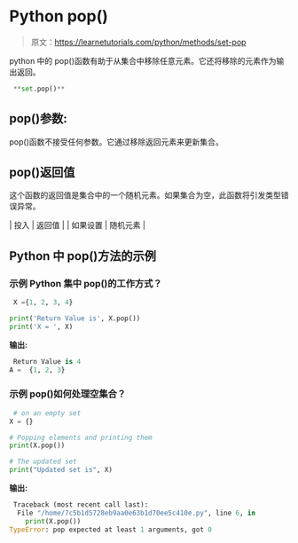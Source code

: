 # Python pop()

> 原文：<https://learnetutorials.com/python/methods/set-pop>

python 中的 pop()函数有助于从集合中移除任意元素。它还将移除的元素作为输出返回。

```py
 **set.pop()** 

```

## pop()参数:

pop()函数不接受任何参数。它通过移除返回元素来更新集合。

## pop()返回值

这个函数的返回值是集合中的一个随机元素。如果集合为空，此函数将引发类型错误异常。

| 投入 | 返回值 |
| 如果设置 | 随机元素 |

## Python 中 pop()方法的示例

### 示例 Python 集中 pop()的工作方式？

```py
 X ={1, 2, 3, 4}

print('Return Value is', X.pop())
print('X = ', X) 

```

**输出:**

```py
 Return Value is 4
A =  {1, 2, 3} 
```

### 示例 pop()如何处理空集合？

```py
 # on an empty set
X = {}

# Popping elements and printing them
print(X.pop())

# The updated set
print("Updated set is", X) 

```

**输出:**

```py
 Traceback (most recent call last):
  File "/home/7c5b1d5728eb9aa0e63b1d70ee5c410e.py", line 6, in 
    print(X.pop())
TypeError: pop expected at least 1 arguments, got 0 
```